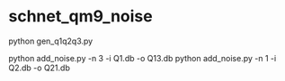 # schnet_qm9_noise

python gen_q1q2q3.py

python add_noise.py -n 3 -i Q1.db -o Q13.db
python add_noise.py -n 1 -i Q2.db -o Q21.db
